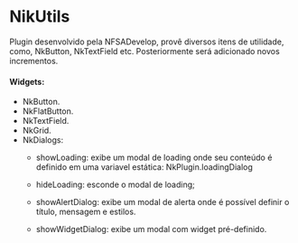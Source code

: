 # NikUtils

Plugin desenvolvido pela NFSADevelop, provê diversos itens de utilidade, como, NkButton, NkTextField etc.
Posteriormente será adicionado novos incrementos.

#### Widgets:
- NkButton.
- NkFlatButton.
- NkTextField.
- NkGrid.
- NkDialogs:
	- showLoading: exibe um modal de loading onde seu conteúdo é definido em uma variavel estática:
	NkPlugin.loadingDialog
	
	- hideLoading: esconde o modal de loading;
	
	- showAlertDialog: exibe um modal de alerta onde é possível definir o título, mensagem e estilos.
	
	- showWidgetDialog: exibe um modal com widget pré-definido. 